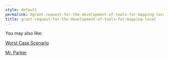 ```yaml
---
style: default
permalink: Xgrant-request-for-the-development-of-tools-for-mapping-local
title: grant-request-for-the-development-of-tools-for-mapping-local
---
```

You may also like:

[Worst Case Scenario](http://scp-wiki.net/worst-case-scenario)

[Mr. Parker](http://scp-wiki.net/mr-parker)
